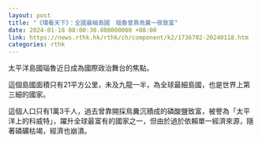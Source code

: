 ```yaml
---
layout: post
title: "《環看天下》：全國最細島國　瑙魯曾靠鳥糞一夜致富"
date: 2024-01-18 08:00:30.000000000 +08:00
link: https://news.rthk.hk/rthk/ch/component/k2/1736702-20240118.htm
categories: rthk
---
```


太平洋島國瑙魯近日成為國際政治舞台的焦點。

這個島國面積只有21平方公里，未及九龍一半，為全球最細島國，也是世界上第三細的國家。

這個人口只有1萬3千人，過去曾靠開採鳥糞沉積成的磷酸鹽致富，被譽為「太平洋上的科威特」，躍升全球最富有的國家之一，但由於過於依賴單一經濟來源，隨著磷礦枯竭，經濟也崩潰。
